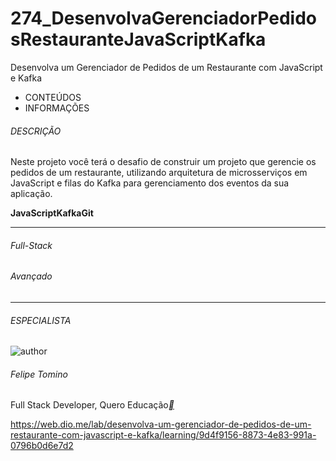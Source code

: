 # 274_DesenvolvaGerenciadorPedidosRestauranteJavaScriptKafka
Desenvolva um Gerenciador de Pedidos de um Restaurante com JavaScript e Kafka



- CONTEÚDOS
- INFORMAÇÕES

###### DESCRIÇÃO

Neste projeto você terá o desafio de construir um projeto que gerencie os pedidos de um restaurante, utilizando arquitetura de microsserviços em JavaScript e filas do Kafka para gerenciamento dos eventos da sua aplicação.

**JavaScript****Kafka****Git**

------

###### Full-Stack

###### Avançado

------

###### ESPECIALISTA

![author](https://hermes.dio.me/users/author/photos/3919ac11-9627-47b8-87e4-f43f7f86c034.png)

###### Felipe Tomino

Full Stack Developer, Quero Educação[**](https://www.linkedin.com/in/felipe-tomino/)





https://web.dio.me/lab/desenvolva-um-gerenciador-de-pedidos-de-um-restaurante-com-javascript-e-kafka/learning/9d4f9156-8873-4e83-991a-0796b0d6e7d2





